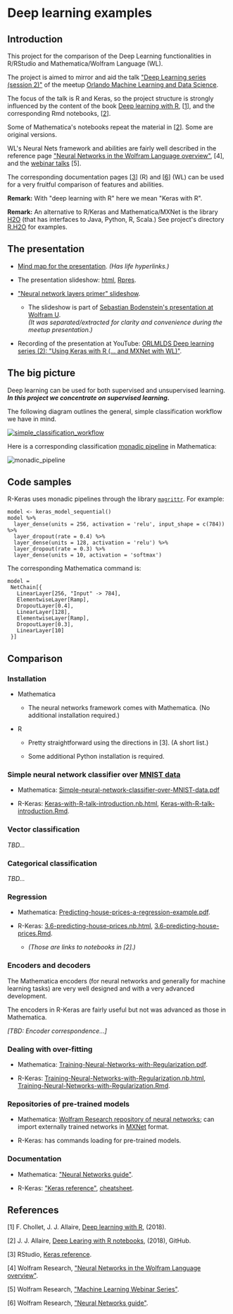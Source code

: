 # Deep learning examples

## Introduction

This project for the comparison of the Deep Learning functionalities in R/RStudio and Mathematica/Wolfram Language (WL).

The project is aimed to mirror and aid the talk 
["Deep Learning series (session 2)"](https://www.meetup.com/Orlando-MLDS/events/250086544/)
of the meetup
[Orlando Machine Learning and Data Science](https://www.meetup.com/Orlando-MLDS).

The focus of the talk is R and Keras, so the project structure is strongly influenced by the content 
of the book [Deep learning with R](https://www.manning.com/books/deep-learning-with-r), 
\[[1](https://www.manning.com/books/deep-learning-with-r)\], and 
the corresponding Rmd notebooks, \[[2](https://github.com/jjallaire/deep-learning-with-r-notebooks)\].

Some of Mathematica's notebooks repeat the material in \[[2](https://github.com/jjallaire/deep-learning-with-r-notebooks)\]. 
Some are original versions.

WL's Neural Nets framework and abilities are fairly well described in the 
reference page 
["Neural Networks in the Wolfram Language overview"](http://reference.wolfram.com/language/tutorial/NeuralNetworksOverview.html), \[4\],
and the [webinar talks](http://www.wolfram.com/broadcast/c?c=442) \[5\].

The corresponding documentation pages 
\[[3](https://keras.rstudio.com/reference/index.html)\] (R) and 
\[[6](http://reference.wolfram.com/language/guide/NeuralNetworks.html)\] (WL) 
can be used for a very fruitful comparison of features and abilities.

**Remark:** With "deep learning with R" here we mean "Keras with R". 

**Remark:** An alternative to R/Keras and Mathematica/MXNet is the library 
[H2O](https://www.h2o.ai) (that has interfaces to Java, Python, R, Scala.) See project's directory 
[R.H2O](https://github.com/antononcube/MathematicaVsR/tree/master/Projects/DeepLearningExamples/R.H2O) 
for examples.


## The presentation

- [Mind map for the presentation](https://github.com/antononcube/MathematicaVsR/blob/master/Projects/DeepLearningExamples/Diagrams/Deep-learning-with-Keras-in-R-mind-map.pdf).
*(Has life hyperlinks.)*

- The presentation slideshow: 
  [html](http://htmlpreview.github.io/?https://github.com/antononcube/MathematicaVsR/blob/master/Projects/DeepLearningExamples/R/Keras-with-R-talk-slideshow.html#/),
  [Rpres](https://github.com/antononcube/MathematicaVsR/blob/master/Projects/DeepLearningExamples/R/Keras-with-R-talk-slideshow.Rpres).

- ["Neural network layers primer" slideshow](https://github.com/antononcube/MathematicaVsR/blob/master/Projects/DeepLearningExamples/Mathematica/Neural-network-layers-primer.pdf).

  - The slideshow is part of [Sebastian Bodenstein's presentation at Wolfram U](http://www.wolfram.com/broadcast/video.php?c=442&v=2173).     
  *(It was separated/extracted for clarity and convenience during the meetup presentation.)*

- Recording of the presentation at YouTube: [ORLMLDS Deep learning series (2): "Using Keras with R (... and MXNet with WL)"](https://youtu.be/AidENXetn3o).
    

## The big picture

Deep learning can be used for both supervised and unsupervised learning. 
***In this project we concentrate on supervised learning.*** 

The following diagram outlines the general, simple classification workflow we have in mind.

[![simple_classification_workflow](https://imgur.com/OT5Qkqil.png)]()

Here is a corresponding classification [monadic pipeline](https://en.wikipedia.org/wiki/Monad_(functional_programming)) 
in Mathematica:

![monadic_pipeline](https://imgur.com/zwjBynL.png)

## Code samples

R-Keras uses monadic pipelines through the library [`magrittr`](https://github.com/tidyverse/magrittr). 
For example:

    model <- keras_model_sequential() 
    model %>% 
      layer_dense(units = 256, activation = 'relu', input_shape = c(784)) %>% 
      layer_dropout(rate = 0.4) %>% 
      layer_dense(units = 128, activation = 'relu') %>%
      layer_dropout(rate = 0.3) %>%
      layer_dense(units = 10, activation = 'softmax')

The corresponding Mathematica command is:

    model =
     NetChain[{
       LinearLayer[256, "Input" -> 784],
       ElementwiseLayer[Ramp],            
       DropoutLayer[0.4],
       LinearLayer[128],
       ElementwiseLayer[Ramp],            
       DropoutLayer[0.3],
       LinearLayer[10]
     }]

## Comparison 

### Installation

- Mathematica

  - The neural networks framework comes with Mathematica. (No additional installation required.)

- R

  - Pretty straightforward using the directions in \[3\]. (A short list.)

  - Some additional Python installation is required. 

### Simple neural network classifier over [MNIST data](http://yann.lecun.com/exdb/mnist/)

- Mathematica: 
[Simple-neural-network-classifier-over-MNIST-data.pdf](https://github.com/antononcube/MathematicaVsR/blob/master/Projects/DeepLearningExamples/Mathematica/Simple-neural-network-classifier-over-MNIST-data.pdf)

- R-Keras: 
[Keras-with-R-talk-introduction.nb.html](http://htmlpreview.github.io/?https://github.com/antononcube/MathematicaVsR/blob/master/Projects/DeepLearningExamples/R/Keras-with-R-talk-introduction.nb.html),
[Keras-with-R-talk-introduction.Rmd](https://github.com/antononcube/MathematicaVsR/blob/master/Projects/DeepLearningExamples/R/Keras-with-R-talk-introduction.Rmd).


### Vector classification

*TBD...*

### Categorical classification

*TBD...*

### Regression

- Mathematica: 
[Predicting-house-prices-a-regression-example.pdf](https://github.com/antononcube/MathematicaVsR/blob/master/Projects/DeepLearningExamples/Mathematica/Predicting-house-prices-a-regression-example.pdf).

- R-Keras:
[3.6-predicting-house-prices.nb.html](https://jjallaire.github.io/deep-learning-with-r-notebooks/notebooks/3.6-predicting-house-prices.nb.html),
[3.6-predicting-house-prices.Rmd](https://github.com/jjallaire/deep-learning-with-r-notebooks/blob/master/notebooks/3.6-predicting-house-prices.Rmd).
 
  - *(Those are links to notebooks in \[2\].)*
  
### Encoders and decoders

The Mathematica encoders (for neural networks and generally for machine learning tasks) are very well designed 
and with a very advanced development.

The encoders in R-Keras are fairly useful but not was advanced as those in Mathematica.

*[TBD: Encoder correspondence...]* 

### Dealing with over-fitting

- Mathematica: 
[Training-Neural-Networks-with-Regularization.pdf](https://github.com/antononcube/MathematicaVsR/blob/master/Projects/DeepLearningExamples/Mathematica/Training-Neural-Networks-with-Regularization.pdf).

- R-Keras:
[Training-Neural-Networks-with-Regularization.nb.html](http://htmlpreview.github.io/?https://github.com/antononcube/MathematicaVsR/blob/master/Projects/DeepLearningExamples/R/Training-Neural-Networks-with-Regularization.nb.html),
[Training-Neural-Networks-with-Regularization.Rmd](https://github.com/antononcube/MathematicaVsR/blob/master/Projects/DeepLearningExamples/R/Training-Neural-Networks-with-Regularization.Rmd).

### Repositories of pre-trained models

- Mathematica: 
[Wolfram Research repository of neural networks](http://resources.wolframcloud.com/NeuralNetRepository);
can import externally trained networks in 
[MXNet](http://reference.wolfram.com/language/ref/format/MXNet.html) 
format.

- R-Keras: has commands loading for pre-trained models.   

### Documentation
 
- Mathematica: ["Neural Networks guide"](http://reference.wolfram.com/language/guide/NeuralNetworks.html).   

- R-Keras: ["Keras reference"](https://keras.rstudio.com/reference/index.html), 
  [cheatsheet](https://github.com/rstudio/cheatsheets/raw/master/keras.pdf).

## References

\[1\] F. Chollet, J. J. Allaire, [Deep learning with R](https://www.manning.com/books/deep-learning-with-r), (2018).

\[2\] J. J. Allaire, [Deep Learing with R notebooks](https://github.com/jjallaire/deep-learning-with-r-notebooks), (2018), GitHub.

\[3\] RStudio, [Keras reference](https://keras.rstudio.com/reference/index.html).

\[4\] Wolfram Research, ["Neural Networks in the Wolfram Language overview"](http://reference.wolfram.com/language/tutorial/NeuralNetworksOverview.html).

\[5\] Wolfram Research, ["Machine Learning Webinar Series"](http://www.wolfram.com/broadcast/c?c=442).
 
\[6\] Wolfram Research, ["Neural Networks guide"](http://reference.wolfram.com/language/guide/NeuralNetworks.html).   

